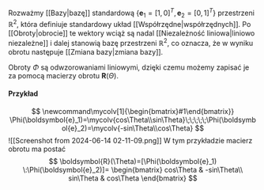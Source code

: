 Rozważmy [[Bazy|bazę]] standardową $\{\boldsymbol{e}_1=[1, 0]^T, \boldsymbol{e}_2=[0, 1]^T\}$ przestrzeni $\mathbb{R}^2$, która definiuje standardowy układ [[Współrzędne|współrzędnych]]. Po [[Obroty|obrocie]] te wektory wciąż są nadal [[Niezależność liniowa|liniowo niezależne]] i dalej stanowią bazę przestrzeni $\mathbb{R}^2$, co oznacza, że w wyniku obrotu następuje [[Zmiana bazy|zmiana bazy]].

Obroty $\Phi$ są odwzorowaniami liniowymi, dzięki czemu możemy zapisać je za pomocą macierzy obrotu $\boldsymbol{R}(\Theta)$. 

#### Przykład
$$
\newcommand\mycolv[1]{\begin{bmatrix}#1\end{bmatrix}}
\Phi(\boldsymbol{e}_1)=\mycolv{cos\Theta\\sin\Theta}\;\;\;\;\;\Phi(\boldsymbol{e}_2)=\mycolv{-sin\Theta\\cos\Theta}
$$
![[Screenshot from 2024-06-14 02-11-09.png]]
W tym przykładzie macierz obrotu ma postać
$$
\boldsymbol{R}(\Theta)=[\Phi(\boldsymbol{e}_1) \:\Phi(\boldsymbol{e}_2)]=
\begin{bmatrix}
cos\Theta & -sin\Theta\\
sin\Theta & cos\Theta
\end{bmatrix}
$$
